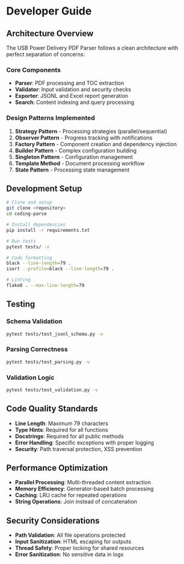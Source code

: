 # Developer Guide

## Architecture Overview

The USB Power Delivery PDF Parser follows a clean architecture with perfect separation of concerns:

### Core Components

- **Parser**: PDF processing and TOC extraction
- **Validator**: Input validation and security checks  
- **Exporter**: JSONL and Excel report generation
- **Search**: Content indexing and query processing

### Design Patterns Implemented

1. **Strategy Pattern** - Processing strategies (parallel/sequential)
2. **Observer Pattern** - Progress tracking with notifications
3. **Factory Pattern** - Component creation and dependency injection
4. **Builder Pattern** - Complex configuration building
5. **Singleton Pattern** - Configuration management
6. **Template Method** - Document processing workflow
7. **State Pattern** - Processing state management

## Development Setup

```bash
# Clone and setup
git clone <repository>
cd coding-parse

# Install dependencies
pip install -r requirements.txt

# Run tests
pytest tests/ -v

# Code formatting
black --line-length=79 .
isort --profile=black --line-length=79 .

# Linting
flake8 . --max-line-length=79
```

## Testing

### Schema Validation
```bash
pytest tests/test_jsonl_schema.py -v
```

### Parsing Correctness
```bash
pytest tests/test_parsing.py -v
```

### Validation Logic
```bash
pytest tests/test_validation.py -v
```

## Code Quality Standards

- **Line Length**: Maximum 79 characters
- **Type Hints**: Required for all functions
- **Docstrings**: Required for all public methods
- **Error Handling**: Specific exceptions with proper logging
- **Security**: Path traversal protection, XSS prevention

## Performance Optimization

- **Parallel Processing**: Multi-threaded content extraction
- **Memory Efficiency**: Generator-based batch processing
- **Caching**: LRU cache for repeated operations
- **String Operations**: Join instead of concatenation

## Security Considerations

- **Path Validation**: All file operations protected
- **Input Sanitization**: HTML escaping for outputs
- **Thread Safety**: Proper locking for shared resources
- **Error Sanitization**: No sensitive data in logs